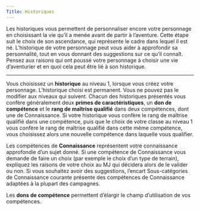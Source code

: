 ```yaml
---
Title: Historiques
---
```

Les historiques vous permettent de personnaliser encore votre personnage en choisissant la vie qu’il a menée avant de partir à l’aventure. Cette étape suit le choix de son ascendance, qui représente le cadre dans lequel il est né. L’historique de votre personnage peut vous aider à approfondir sa personnalité, tout en vous donnant des suggestions sur ce qu’il connaît. Pensez aux raisons qui ont poussé votre personnage à choisir une vie d’aventurier et en quoi cela peut être lié à son historique.

---

Vous choisissez un **historique** au niveau 1, lorsque vous créez votre personnage. L’historique choisi est permanent. Vous ne pouvez pas le modifier aux niveaux qui suivent. Chacun des historiques présentés vous confère généralement deux **primes de caractéristiques**, un **don de compétence** et le **rang de maîtrise qualifié** dans deux compétences, dont une de Connaissance. Si votre historique vous confère le rang de maîtrise qualifié dans une compétence, puis que le choix de votre classe au niveau 1 vous confère le rang de maîtrise qualifié dans cette même compétence, vous choisissez alors une nouvelle compétence dans laquelle vous qualifier.

Les compétences de **Connaissance** représentent votre connaissance approfondie d’un sujet donné. Si une compétence de Connaissance vous demande de faire un choix (par exemple le choix d’un type de terrain), expliquez les raisons de votre choix au MJ qui décidera alors de le valider ou non. Si vous souhaitez avoir des suggestions, l’encart Sous-catégories de Connaissance courante présente des compétences de Connaissance adaptées à la plupart des campagnes.

Les **dons de compétence** permettent d’élargir le champ d’utilisation de vos compétences.
